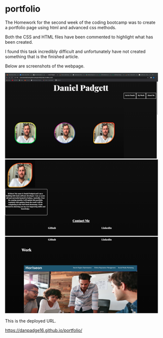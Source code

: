 # portfolio

The Homework for the second week of the coding bootcamp was to create a portfolio page using html and advanced css methods.

Both the CSS and HTML files have been commented to highlight what has been created.

I found this task incredibly difficult and unfortunately have not created something that is the finished article.

Below are screenshots of the webpage.

![Screenshot](1.png)
![Screenshot](2.png)
![Screenshot](3.png)

This is the deployed URL.

https://danpadge16.github.io/portfolio/

